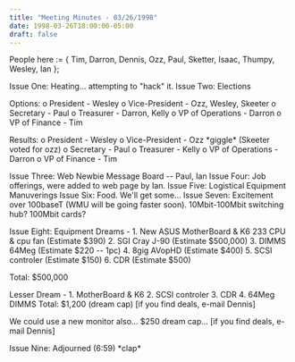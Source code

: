 ```yaml
---
title: "Meeting Minutes - 03/26/1998"
date: 1998-03-26T18:00:00-05:00
draft: false
---
```


 </p><p>
People here :=      { Tim, Darron, Dennis, Ozz, Paul, Sketter, Isaac, Thumpy, Wesley, Ian }; </p><p>
Issue One:  Heating... attempting to "hack" it. Issue Two:  Elections  </p><p>
     Options:         o President        - Wesley         o Vice-President   - Ozz, Wesley, Skeeter         o Secretary        - Paul         o Treasurer        - Darron, Kelly         o VP of Operations - Darron         o VP of Finance    - Tim </p><p>
     Results:         o President        - Wesley         o Vice-President   - Ozz      *giggle* (Skeeter voted for ozz)          o Secretary        - Paul         o Treasurer        - Kelly         o VP of Operations - Darron         o VP of Finance    - Tim </p><p>
Issue Three:  Web Newbie Message Board -- Paul, Ian Issue Four:   Job offerings, were added to web page by Ian. Issue Five:   Logistical Equipment Manuverings Issue Six:    Food.  We'll get some... Issue Seven:  Excitement over 100baseT (WMU will be going faster soon).                 10Mbit-100Mbit switching hub?  100Mbit cards? </p><p>
Issue Eight:  Equipment Dreams -                 1.  New ASUS MotherBoard & K6 233 CPU & cpu fan (Estimate $390)                 2.  SGI Cray J-90 (Estimate $500,000)                 3.  DIMMS 64Meg (Estimate $220 -- 1pc)                 4.  8gig AVopHD (Estimate $400)                 5.  SCSI controler (Estimate $150)                 6.  CDR (Estimate $500) </p><p>
                Total:  $500,000 </p><p>
              Lesser Dream -                 1.  MotherBoard & K6                 2.  SCSI controler                 3.  CDR                 4.  64Meg DIMMS                                  Total:  $1,200 (dream cap)                 [if you find deals, e-mail Dennis] </p><p>
                We could use a new monitor also... $250 dream cap...                 [if you find deals, e-mail Dennis] </p><p>
Issue Nine:  Adjourned (6:59)  *clap* </p><p>
</p>
